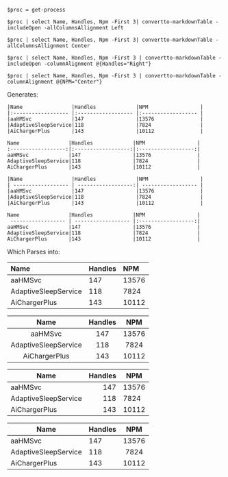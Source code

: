     $proc = get-process 
    
    $proc | select Name, Handles, Npm -First 3| convertto-markdownTable -includeOpen -allColumnsAllignment Left
    
    $proc | select Name, Handles, Npm -First 3| convertto-markdownTable -allColumnsAllignment Center
    
    $proc | select Name, Handles, Npm -First 3 | convertto-markdownTable -includeOpen -columnAlignment @{Handles="Right"} 
    
    $proc | select Name, Handles, Npm -First 3 | convertto-markdownTable -columnAlignment @{NPM="Center"}   

Generates:




    |Name                |Handles             |NPM                 |
    |:------------------ |:------------------ |:------------------ |
    |aaHMSvc             |147                 |13576               |
    |AdaptiveSleepService|118                 |7824                |
    |AiChargerPlus       |143                 |10112               |

    Name                |Handles             |NPM                 |
    :------------------:|:------------------:|:------------------:|
    aaHMSvc             |147                 |13576               |
    AdaptiveSleepService|118                 |7824                |
    AiChargerPlus       |143                 |10112               |

    |Name                |Handles             |NPM                 |
    | ------------------ | ------------------:| ------------------ |
    |aaHMSvc             |147                 |13576               |
    |AdaptiveSleepService|118                 |7824                |
    |AiChargerPlus       |143                 |10112               |

    Name                |Handles             |NPM                 |
     ------------------ | ------------------ |:------------------:|
    aaHMSvc             |147                 |13576               |
    AdaptiveSleepService|118                 |7824                |
    AiChargerPlus       |143                 |10112               |    
    
Which Parses into: 

|Name                |Handles             |NPM                 |
|:------------------ |:------------------ |:------------------ |
|aaHMSvc             |147                 |13576               |
|AdaptiveSleepService|118                 |7824                |
|AiChargerPlus       |143                 |10112               |

Name                |Handles             |NPM                 |
:------------------:|:------------------:|:------------------:|
aaHMSvc             |147                 |13576               |
AdaptiveSleepService|118                 |7824                |
AiChargerPlus       |143                 |10112               |

|Name                |Handles             |NPM                 |
| ------------------ | ------------------:| ------------------ |
|aaHMSvc             |147                 |13576               |
|AdaptiveSleepService|118                 |7824                |
|AiChargerPlus       |143                 |10112               |

Name                |Handles             |NPM                 |
------------------ | ------------------ |:------------------:|
aaHMSvc             |147                 |13576               |
AdaptiveSleepService|118                 |7824                |
AiChargerPlus       |143                 |10112               |    
